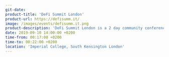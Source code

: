 ```yaml
---
git-date: 
product-title: 'DeFi Summit London'
product-url: https://defisumm.it/
image: /images/events/defisumm.it.png
product-description: 'DeFi Summit London is a 2 day community conference connecting DeFi entrepreneurs, liquidity providers, academics, investors, economists, regulators and others who are looking to learn and network in the Decentralized Finance industry. Through presentations, round table discussions and demos attendees will explore the current opportunities and challenges in the space. There will be one large lecture theatre, four rooms for breakout sessions and a foyer for networking throughout the day.'  
date: 2019-09-10 14:00:00 +0200
time-from: 00:17:00 +0200
time-to: 00:22:00 +0200
location: 'Imperial College, South Kensington London'
---
```

